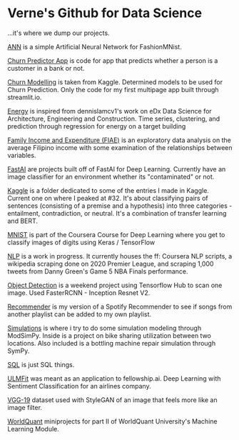 # Verne's Github for Data Science
...it's where we dump our projects.

[ANN](https://github.com/verneh/datasci/tree/master/ANN) is a simple Artificial Neural Network for FashionMNist.

[Churn Predictor App](https://github.com/verneh/datasci/tree/master/Churn%20Predictor%20App) is code for app that predicts whether a person is a customer in a bank or not.

[Churn Modelling](https://github.com/verneh/datasci/tree/master/ChurnModelling) is taken from Kaggle. Determined models to be used for Churn Prediction. Only the code for my first multipage app built through streamlit.io. 

[Energy](https://github.com/verneh/datasci/tree/master/Energy) is inspired from dennislamcv1's work on eDx Data Science for Architecture, Engineering and Construction. Time series, clustering, and prediction through regression for energy on a target building

[Family Income and Expenditure (FIAE)](https://github.com/verneh/DataSci/tree/master/FIAE) is an exploratory data analysis on the average Filipino income with some examination of the relationships between variables.

[FastAI](https://github.com/verneh/DataSci/tree/master/FastAI) are projects built off of FastAI for Deep Learning. Currently have an image classifier for an environment whether its "contaminated" or not.

[Kaggle](https://github.com/verneh/datasci/tree/master/Kaggle) is a folder dedicated to some of the entries I made in Kaggle. Current one on where I peaked at #32. It's about classifying pairs of sentences (consisting of a premise and a hypothesis) into three categories - entailment, contradiction, or neutral. It's a combination of transfer learning and BERT.

[MNIST](https://github.com/verneh/datasci/tree/master/MNIST) is part of the Coursera Course for Deep Learning where you get to classify images of digits using Keras / TensorFlow

[NLP](https://github.com/verneh/datasci/tree/master/NLP) is a work in progress. It currently houses the ff: Coursera NLP scripts, a wikipedia scraping done on 2020 Premier League, and scraping 1,000 tweets from Danny Green's Game 5 NBA Finals performance.

[Object Detection](https://github.com/verneh/datasci/tree/master/Object%20Detection) is a weekend project using Tensorflow Hub to scan one image. Used FasterRCNN - Inception Resnet V2.

[Recommender](https://github.com/verneh/DataSci/tree/master/Recommender) is my version of a Spotify Recommender to see if songs from another playlist can be added to my own playlist.

[Simulations](https://github.com/verneh/datasci/tree/master/Simulations) is where i try to do some simulation modeling through ModSimPy. Inside is a project on bike sharing utilization between two locations. Also included is a bottling machine repair simulation through SymPy.

[SQL](https://github.com/verneh/datasci/tree/master/SQL) is just SQL things.

[ULMFit](https://github.com/verneh/DataSci/tree/master/ULMFit) was meant as an application to fellowship.ai. Deep Learning with Sentiment Classification for an airlines company.

[VGG-19](https://github.com/verneh/datasci/tree/master/VGG-19) dataset used with StyleGAN of an image that feels more like an image filter.

[WorldQuant](https://github.com/verneh/datasci/tree/master/WorldQuant) miniprojects for part II of WorldQuant University's Machine Learning Module.

